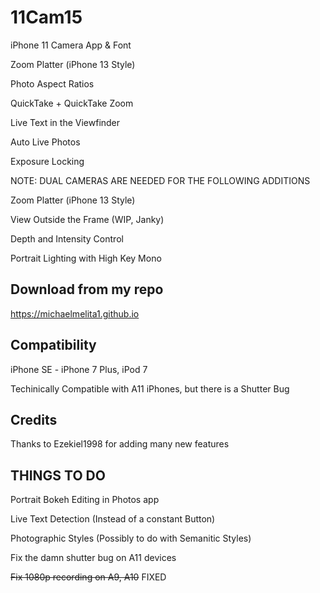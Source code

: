 # 11Cam15

iPhone 11 Camera App & Font

Zoom Platter (iPhone 13 Style)

Photo Aspect Ratios

QuickTake + QuickTake Zoom

Live Text in the Viewfinder 

Auto Live Photos

Exposure Locking

NOTE: DUAL CAMERAS ARE NEEDED FOR THE FOLLOWING ADDITIONS

Zoom Platter (iPhone 13 Style)

View Outside the Frame (WIP, Janky)

Depth and Intensity Control

Portrait Lighting with High Key Mono

## Download from my repo

https://michaelmelita1.github.io

## Compatibility

iPhone SE - iPhone 7 Plus, iPod 7

Techinically Compatible with A11 iPhones, but there is a Shutter Bug

## Credits
Thanks to Ezekiel1998 for adding many new features


## THINGS TO DO
Portrait Bokeh Editing in Photos app

Live Text Detection (Instead of a constant Button)

Photographic Styles (Possibly to do with Semanitic Styles)

Fix the damn shutter bug on A11 devices

~~Fix 1080p recording on A9, A10~~	FIXED

